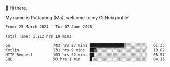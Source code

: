 👋 Hi there,

My name is Puttapong (Ma), welcome to my GitHub profile!

<!--START_SECTION:waka-->

```txt
From: 25 March 2024 - To: 07 June 2025

Total Time: 1,212 hrs 19 mins

Go                   743 hrs 27 mins ███████████████▒░░░░░░░░░   61.33 %
Kotlin               131 hrs 9 mins  ██▓░░░░░░░░░░░░░░░░░░░░░░   10.82 %
HTTP Request         103 hrs 52 mins ██░░░░░░░░░░░░░░░░░░░░░░░   08.57 %
SQL                  50 hrs 1 min    █░░░░░░░░░░░░░░░░░░░░░░░░   04.13 %
```

<!--END_SECTION:waka-->
